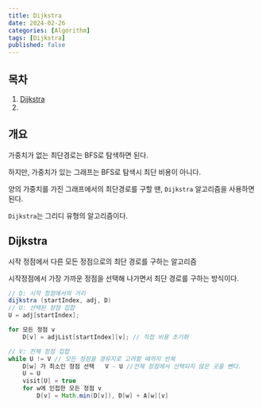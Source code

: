 ```yaml
---
title: Dijkstra
date: 2024-02-26
categories: [Algorithm]
tags: [Dijkstra]
published: false
---
```


## 목차

1. <a href = "#dijkstra"> Dijkstra </a>
1. <a href = "#dijkstra_with_priorityqueue"> </a>

## 개요

가중치가 없는 최단경로는 BFS로 탐색하면 된다.

하지만, 가중치가 있는 그래프는 BFS로 탐색시 최단 비용이 아니다.

양의 가중치를 가진 그래프에서의 최단경로를 구할 땐, `Dijkstra` 알고리즘을 사용하면 된다.

`Dijkstra`는 그리디 유형의 알고리즘이다.

## <font id = "dijkstra"> Dijkstra </font>

시작 정점에서 다른 모든 정점으로의 최단 경로를 구하는 알고리즘

시작정점에서 가장 가까운 정점을 선택해 나가면서 최단 경로를 구하는 방식이다.

```java
// D: 시작 정점에서의 거리
dijkstra (startIndex, adj, D)
// U: 선택된 정점 집합
U = adj[startIndex];

for 모든 정점 v
    D[v] = adjList[startIndex][v]; // 직접 비용 초기화

// V: 전체 정점 집합
while U != V // 모든 정점을 경유지로 고려할 때까지 반복
    D[w] 가 최소인 정점 선택   V - U //전체 정점에서 선택되지 않은 곳을 뺀다.
    U = U
    visit[U] = true
    for w에 인접한 모든 정점 v
        D[v] = Math.min(D[v]), D[w] + A[w][v]


```
